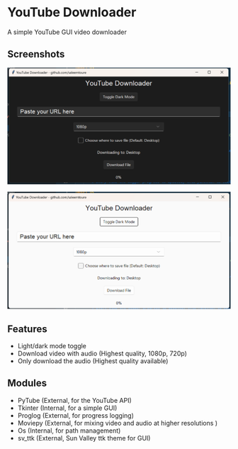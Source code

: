 
# YouTube Downloader

A simple YouTube GUI video downloader



## Screenshots

![Dark Mode Screenshot](https://github.com/saleemtoure/python-GUI/blob/main/youtube-downloader/Dark_mode.png)

![Light Mode Screenshot](https://github.com/saleemtoure/python-GUI/blob/main/youtube-downloader/Light_mode.png)


## Features

- Light/dark mode toggle
- Download video with audio (Highest quality, 1080p, 720p)
- Only download the audio (Highest quality available)


## Modules

- PyTube (External, for the YouTube API)
- Tkinter (Internal, for a simple GUI)
- Proglog (External, for progress logging)
- Moviepy (External, for mixing video and audio at higher resolutions )
- Os (Internal, for path management)
- sv_ttk (External, Sun Valley ttk theme for GUI)

